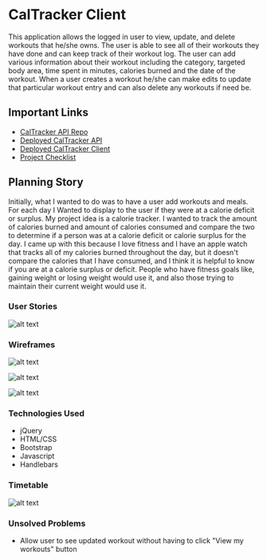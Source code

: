 # CalTracker Client

This application allows the logged in user to view, update, and delete workouts that he/she owns. The user is able to see all of their workouts they have done and can keep track of their workout log. The user can add various information about their workout including the category, targeted body area, time spent in minutes, calories burned and the date of the workout. When a user creates a workout he/she can make edits to update that particular workout entry and can also delete any workouts if need be.

## Important Links

- [CalTracker API Repo](https://github.com/tparks1100/caltracker-api)
- [Deployed CalTracker API](https://secret-woodland-45312.herokuapp.com/)
- [Deployed CalTracker Client](www.link.com)
- [Project Checklist](https://docs.google.com/document/d/1TgNjcn1Za-MQmTzHzCYacxd1qHZ2cKKzL7UNC4PEh1g/edit?usp=sharing)

## Planning Story

Initially, what I wanted to do was to have a user add workouts and meals. For each day I Wanted to display to the user if they were at a calorie deficit or surplus. My project idea is a calorie tracker. I wanted to track the amount of calories burned and amount of calories consumed and compare the two to determine if a person was at a calorie deficit or calorie surplus for the day. I came up with this because I love fitness and I have an apple watch that tracks all of my calories burned throughout the day, but it doesn't compare the calories that I have consumed, and I think it is helpful to know if you are at a calorie surplus or deficit. People who have fitness goals like, gaining weight or losing weight would use it, and also those trying to maintain their current weight would use it.

### User Stories

![alt text](https://i.imgur.com/oQpvoJ4.jpg "Thula's User Stories")

### Wireframes

![alt text](https://i.imgur.com/MTu7zfm.png "Wire Frame 1")

![alt text](https://i.imgur.com/Uu7j04o.png "Wire Frame 2")

![alt text](https://i.imgur.com/7aUryOw.png "Wire Frame 3")

### Technologies Used

- jQuery
- HTML/CSS
- Bootstrap
- Javascript
- Handlebars

### Timetable

![alt text](https://i.imgur.com/9oumRXe.png "Gantt Chart")

### Unsolved Problems

- Allow user to see updated workout without having to click "View my workouts" button
